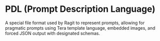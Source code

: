 # PDL (Prompt Description Language)

A special file format used by Ragit to represent prompts, allowing for pragmatic prompts using Tera template language, embedded images, and forced JSON output with designated schemas.
